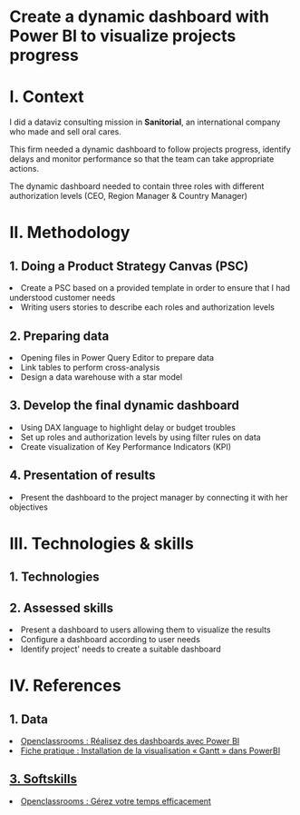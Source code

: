 # Create a dynamic dashboard with Power BI to visualize projects progress

<h1>I. Context</h1>

I did a dataviz consulting mission in **Sanitorial**, an international company who made and sell oral cares.

This firm needed a dynamic dashboard to follow projects progress, identify delays and monitor performance so that the team can take appropriate actions.

The dynamic dashboard needed to contain three roles with different authorization levels (CEO, Region Manager & Country Manager)

<h1>II. Methodology</h1>
  <h2>1. Doing a Product Strategy Canvas (PSC) </h2>
    <li>Create a PSC based on a provided template in order to ensure that I had understood customer needs</li>
    <li>Writing users stories to describe each roles and authorization levels</li>

  <h2>2. Preparing data</h2>
    <li>Opening files in Power Query Editor to prepare data</li>
    <li>Link tables to perform cross-analysis</li>
    <li>Design a data warehouse with a star model</li>
    
  <h2>3. Develop the final dynamic dashboard</h2>
    <li>Using DAX language to highlight delay or budget troubles</li>
    <li>Set up roles and authorization levels by using filter rules on data</li>
    <li>Create visualization of Key Performance Indicators (KPI)</li>

  <h2>4. Presentation of results</h2>
    <li>Present the dashboard to the project manager by connecting it with her objectives</li>

<h1>III. Technologies & skills</h1>

  <h2>1. Technologies</h2>

  <h2>2. Assessed skills</h2>
    <li>Present a dashboard to users allowing them to visualize the results</li>
    <li>Configure a dashboard according to user needs</li>
    <li>Identify project' needs to create a suitable dashboard</li>

<h1>IV. References</h1>

  <h2>1. Data</h2>
    <li><a href="https://openclassrooms.com/fr/courses/7110891-realisez-des-dashboards-avec-power-bi">Openclassrooms : Réalisez des dashboards avec Power BI</a></li>
    <li><a href="https://s3.eu-west-1.amazonaws.com/course.oc-static.com/projects/DAN_V2_P8/Installation+Gantt+(1).pdf">Fiche pratique : Installation de la visualisation « Gantt » dans PowerBI</li>
 
  <h2>3. Softskills</h2>
    <li><a href="https://openclassrooms.com/fr/courses/5944991-gerez-votre-temps-efficacement?archived-source=5166341">Openclassrooms : Gérez votre temps efficacement</a></li>
    
